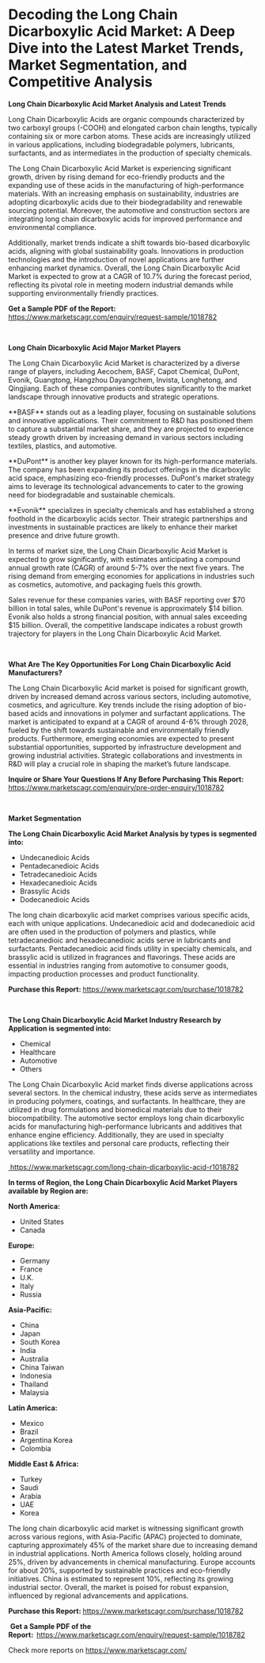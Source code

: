 <p><h1>Decoding the Long Chain Dicarboxylic Acid Market: A Deep Dive into the Latest Market Trends, Market Segmentation, and Competitive Analysis</h1></p><p><strong>Long Chain Dicarboxylic Acid Market Analysis and Latest Trends</strong></p>
<p><p>Long Chain Dicarboxylic Acids are organic compounds characterized by two carboxyl groups (-COOH) and elongated carbon chain lengths, typically containing six or more carbon atoms. These acids are increasingly utilized in various applications, including biodegradable polymers, lubricants, surfactants, and as intermediates in the production of specialty chemicals.</p><p>The Long Chain Dicarboxylic Acid Market is experiencing significant growth, driven by rising demand for eco-friendly products and the expanding use of these acids in the manufacturing of high-performance materials. With an increasing emphasis on sustainability, industries are adopting dicarboxylic acids due to their biodegradability and renewable sourcing potential. Moreover, the automotive and construction sectors are integrating long chain dicarboxylic acids for improved performance and environmental compliance.</p><p>Additionally, market trends indicate a shift towards bio-based dicarboxylic acids, aligning with global sustainability goals. Innovations in production technologies and the introduction of novel applications are further enhancing market dynamics. Overall, the Long Chain Dicarboxylic Acid Market is expected to grow at a CAGR of 10.7% during the forecast period, reflecting its pivotal role in meeting modern industrial demands while supporting environmentally friendly practices.</p></p>
<p><strong>Get a Sample PDF of the Report:&nbsp;</strong> <a href="https://www.marketscagr.com/enquiry/request-sample/1018782?utm_campaign=3266&utm_medium=2&utm_source=Github&utm_content=ia&utm_term=01042025&utm_id=long-chain-dicarboxylic-acid">https://www.marketscagr.com/enquiry/request-sample/1018782</a></p>
<p>&nbsp;</p>
<p><strong>Long Chain Dicarboxylic Acid Major Market Players</strong></p>
<p><p>The Long Chain Dicarboxylic Acid Market is characterized by a diverse range of players, including Aecochem, BASF, Capot Chemical, DuPont, Evonik, Guangtong, Hangzhou Dayangchem, Invista, Longhetong, and Qingjiang. Each of these companies contributes significantly to the market landscape through innovative products and strategic operations.</p><p>**BASF** stands out as a leading player, focusing on sustainable solutions and innovative applications. Their commitment to R&D has positioned them to capture a substantial market share, and they are projected to experience steady growth driven by increasing demand in various sectors including textiles, plastics, and automotive.</p><p>**DuPont** is another key player known for its high-performance materials. The company has been expanding its product offerings in the dicarboxylic acid space, emphasizing eco-friendly processes. DuPont's market strategy aims to leverage its technological advancements to cater to the growing need for biodegradable and sustainable chemicals.</p><p>**Evonik** specializes in specialty chemicals and has established a strong foothold in the dicarboxylic acids sector. Their strategic partnerships and investments in sustainable practices are likely to enhance their market presence and drive future growth.</p><p>In terms of market size, the Long Chain Dicarboxylic Acid Market is expected to grow significantly, with estimates anticipating a compound annual growth rate (CAGR) of around 5-7% over the next five years. The rising demand from emerging economies for applications in industries such as cosmetics, automotive, and packaging fuels this growth.</p><p>Sales revenue for these companies varies, with BASF reporting over $70 billion in total sales, while DuPont's revenue is approximately $14 billion. Evonik also holds a strong financial position, with annual sales exceeding $15 billion. Overall, the competitive landscape indicates a robust growth trajectory for players in the Long Chain Dicarboxylic Acid Market.</p></p>
<p>&nbsp;</p>
<p><strong>What Are The Key Opportunities For Long Chain Dicarboxylic Acid Manufacturers?</strong></p>
<p><p>The Long Chain Dicarboxylic Acid market is poised for significant growth, driven by increased demand across various sectors, including automotive, cosmetics, and agriculture. Key trends include the rising adoption of bio-based acids and innovations in polymer and surfactant applications. The market is anticipated to expand at a CAGR of around 4-6% through 2028, fueled by the shift towards sustainable and environmentally friendly products. Furthermore, emerging economies are expected to present substantial opportunities, supported by infrastructure development and growing industrial activities. Strategic collaborations and investments in R&D will play a crucial role in shaping the market’s future landscape.</p></p>
<p><strong>Inquire or Share Your Questions If Any Before Purchasing This Report:</strong> <a href="https://www.marketscagr.com/enquiry/pre-order-enquiry/1018782?utm_campaign=3266&utm_medium=2&utm_source=Github&utm_content=ia&utm_term=01042025&utm_id=long-chain-dicarboxylic-acid">https://www.marketscagr.com/enquiry/pre-order-enquiry/1018782</a></p>
<p>&nbsp;</p>
<p><strong>Market Segmentation</strong></p>
<p><strong>The Long Chain Dicarboxylic Acid Market Analysis by types is segmented into:</strong></p>
<p><ul><li>Undecanedioic Acids</li><li>Pentadecanedioic Acids</li><li>Tetradecanedioic Acids</li><li>Hexadecanedioic Acids</li><li>Brassylic Acids</li><li>Dodecanedioic Acids</li></ul></p>
<p><p>The long chain dicarboxylic acid market comprises various specific acids, each with unique applications. Undecanedioic acid and dodecanedioic acid are often used in the production of polymers and plastics, while tetradecanedioic and hexadecanedioic acids serve in lubricants and surfactants. Pentadecanedioic acid finds utility in specialty chemicals, and brassylic acid is utilized in fragrances and flavorings. These acids are essential in industries ranging from automotive to consumer goods, impacting production processes and product functionality.</p></p>
<p><strong>Purchase this Report:&nbsp;</strong><a href="https://www.marketscagr.com/purchase/1018782?utm_campaign=3266&utm_medium=2&utm_source=Github&utm_content=ia&utm_term=01042025&utm_id=long-chain-dicarboxylic-acid">https://www.marketscagr.com/purchase/1018782</a></p>
<p>&nbsp;</p>
<p><strong>The Long Chain Dicarboxylic Acid Market Industry Research by Application is segmented into:</strong></p>
<p><ul><li>Chemical</li><li>Healthcare</li><li>Automotive</li><li>Others</li></ul></p>
<p><p>The Long Chain Dicarboxylic Acid market finds diverse applications across several sectors. In the chemical industry, these acids serve as intermediates in producing polymers, coatings, and surfactants. In healthcare, they are utilized in drug formulations and biomedical materials due to their biocompatibility. The automotive sector employs long chain dicarboxylic acids for manufacturing high-performance lubricants and additives that enhance engine efficiency. Additionally, they are used in specialty applications like textiles and personal care products, reflecting their versatility and importance.</p></p>
<p><a href="https://www.marketscagr.com/long-chain-dicarboxylic-acid-r1018782?utm_campaign=3266&utm_medium=2&utm_source=Github&utm_content=ia&utm_term=01042025&utm_id=long-chain-dicarboxylic-acid">&nbsp;https://www.marketscagr.com/long-chain-dicarboxylic-acid-r1018782</a></p>
<p><strong>In terms of Region, the Long Chain Dicarboxylic Acid Market Players available by Region are:</strong></p>
<p>
    <p> <strong> North America: </strong>
        <ul>
            <li>United States</li>
            <li>Canada</li>
        </ul>
        </p> 
    <p> <strong> Europe: </strong>
        <ul>
            <li>Germany</li>
            <li>France</li>
            <li>U.K.</li>
            <li>Italy</li>
            <li>Russia</li>
        </ul>
        </p> 
    <p> <strong> Asia-Pacific: </strong>
        <ul>
            <li>China</li>
            <li>Japan</li>
            <li>South Korea</li>
            <li>India</li>
            <li>Australia</li>
            <li>China Taiwan</li>
            <li>Indonesia</li>
            <li>Thailand</li>
            <li>Malaysia</li>
        </ul>
        </p> 
    <p> <strong> Latin America: </strong>
        <ul>
            <li>Mexico</li>
            <li>Brazil</li>
            <li>Argentina Korea</li>
            <li>Colombia</li>
        </ul>
        </p> 
    <p> <strong> Middle East & Africa: </strong>
        <ul>
            <li>Turkey</li>
            <li>Saudi</li>
            <li>Arabia</li>
            <li>UAE</li>
            <li>Korea</li>
        </ul>
    </p>
    </p>
<p><p>The long chain dicarboxylic acid market is witnessing significant growth across various regions, with Asia-Pacific (APAC) projected to dominate, capturing approximately 45% of the market share due to increasing demand in industrial applications. North America follows closely, holding around 25%, driven by advancements in chemical manufacturing. Europe accounts for about 20%, supported by sustainable practices and eco-friendly initiatives. China is estimated to represent 10%, reflecting its growing industrial sector. Overall, the market is poised for robust expansion, influenced by regional advancements and applications.</p></p>
<p><strong>Purchase this Report: </strong><a href="https://www.marketscagr.com/purchase/1018782?utm_campaign=3266&utm_medium=2&utm_source=Github&utm_content=ia&utm_term=01042025&utm_id=long-chain-dicarboxylic-acid">https://www.marketscagr.com/purchase/1018782</a></p>
<p>&nbsp;<strong>Get a Sample PDF of the Report:&nbsp;&nbsp;</strong><a href="https://www.marketscagr.com/enquiry/request-sample/1018782?utm_campaign=3266&utm_medium=2&utm_source=Github&utm_content=ia&utm_term=01042025&utm_id=long-chain-dicarboxylic-acid">https://www.marketscagr.com/enquiry/request-sample/1018782</a></p>
<p><strong></strong></p>
<p>Check more reports on <a href="https://www.marketscagr.com/?utm_campaign=3266&utm_medium=2&utm_source=Github&utm_content=ia&utm_term=01042025&utm_id=long-chain-dicarboxylic-acid">https://www.marketscagr.com/</a></p>